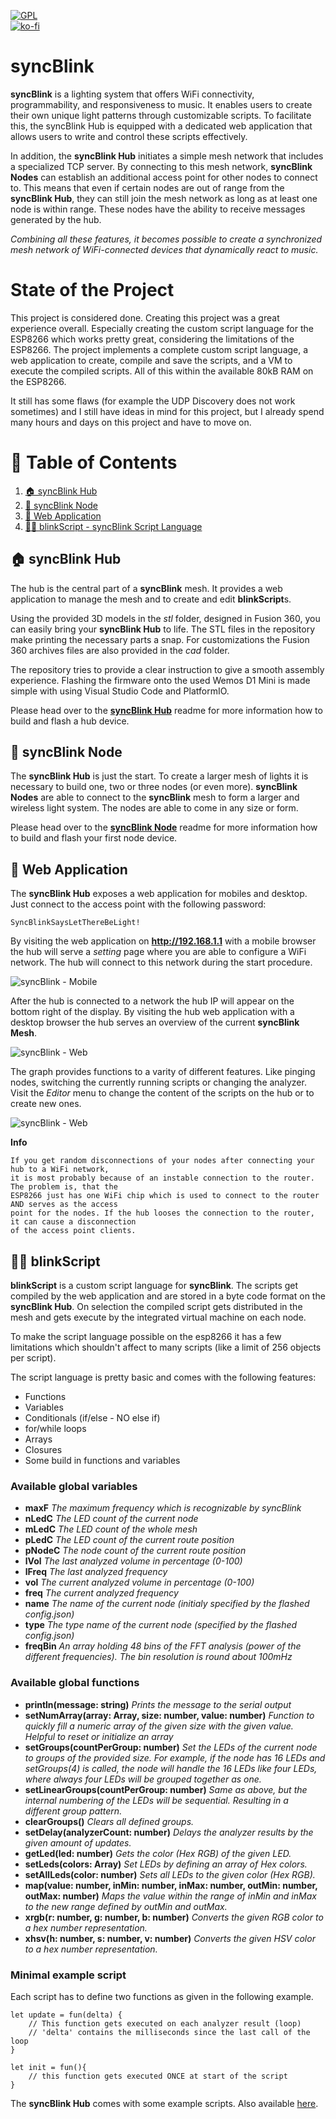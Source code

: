 [![GPL](https://img.shields.io/github/license/syncBlink/syncBlink)](https://github.com/geaz/syncBlink/blob/main/LICENSE)   
[![ko-fi](https://www.ko-fi.com/img/githubbutton_sm.svg)](https://ko-fi.com/A0A01MQZP)

# syncBlink
**syncBlink** is a lighting system that offers WiFi connectivity, programmability, and responsiveness to music. It enables users to create their own unique light patterns through customizable scripts. To facilitate this, the syncBlink Hub is equipped with a dedicated web application that allows users to write and control these scripts effectively.

In addition, the **syncBlink Hub** initiates a simple mesh network that includes a specialized TCP server. By connecting to this mesh network, **syncBlink Nodes** can establish an additional access point for other nodes to connect to. This means that even if certain nodes are out of range from the **syncBlink Hub**, they can still join the mesh network as long as at least one node is within range. These nodes have the ability to receive messages generated by the hub.

*Combining all these features, it becomes possible to create a synchronized mesh network of WiFi-connected devices that dynamically react to music.*

# State of the Project

This project is considered done. Creating this project was a great experience overall. Especially creating the custom script language for the ESP8266 which works pretty great, considering the limitations of the ESP8266. The project implements a complete custom script language, a web application to create, compile and save the scripts, and a VM to execute the compiled scripts. All of this within the available 80kB RAM on the ESP8266.

It still has some flaws (for example the UDP Discovery does not work sometimes) and I still have ideas in mind for this project, but I already spend many hours and days on this project and have to move on. 

# 📖 Table of Contents
1. [🏠 syncBlink Hub](#-syncBlink-Hub)
2. [🌲 syncBlink Node](#-syncBlink-Node)
3. [🚀 Web Application](#-web-application)
4. [🧑‍💻 blinkScript - syncBlink Script Language](#-blinkScript)

## 🏠 syncBlink Hub

The hub is the central part of a **syncBlink** mesh. It provides a web application to manage the mesh and to create and edit **blinkScript**s.

Using the provided 3D models in the *stl* folder, designed in Fusion 360, you can easily bring your **syncBlink Hub** to life. The STL files in the repository make printing the necessary parts a snap. For customizations the Fusion 360 archives files are also provided in the *cad* folder.

The repository tries to provide a clear instruction to give a smooth assembly experience.
Flashing the firmware onto the used Wemos D1 Mini is made simple with using Visual Studio Code and PlatformIO.

Please head over to the **[syncBlink Hub](README%20Station.md)** readme for more information how to build and flash a hub device.

## 🌲 syncBlink Node

The **syncBlink Hub** is just the start. To create a larger mesh of lights it is necessary to build one, two or three nodes (or even more). **syncBlink Nodes** are able to connect to the **syncBlink** mesh to form a larger and wireless light system. The nodes are able to come in any size or form.

Please head over to the **[syncBlink Node](README%20Node.md)** readme for more information how to build and flash your first node device.

## 🚀 Web Application

The **syncBlink Hub** exposes a web application for mobiles and desktop.
Just connect to the access point with the following password:

```
SyncBlinkSaysLetThereBeLight!
```

By visiting the web application on **http://192.168.1.1** with a mobile browser the hub will serve a *setting* page where you are able to configure a WiFi network. The hub will connect to this network during the start procedure.

![syncBlink - Mobile](img/web-mobile.png)

After the hub is connected to a network the hub IP will appear on the bottom right of the display. By visiting the hub web application with a desktop browser the hub serves an overview of the current **syncBlink Mesh**.

![syncBlink - Web](img/web-1.png)

The graph provides functions to a varity of different features. Like pinging nodes, switching the currently running scripts or changing the analyzer. Visit the *Editor* menu to change the content of the scripts on the hub or to create new ones.

![syncBlink - Web](img/web-2.png)

**Info**
```
If you get random disconnections of your nodes after connecting your hub to a WiFi network,  
it is most probably because of an instable connection to the router. The problem is, that the  
ESP8266 just has one WiFi chip which is used to connect to the router AND serves as the access  
point for the nodes. If the hub looses the connection to the router, it can cause a disconnection  
of the access point clients.
```

## 🧑‍💻 blinkScript

**blinkScript** is a custom script language for **syncBlink**. The scripts get compiled by the web application and are stored in a byte code format on the **syncBlink Hub**. On selection the compiled script gets distributed in the mesh and gets execute by the integrated virtual machine on each node.

To make the script language possible on the esp8266 it has a few limitations which shouldn't affect to many scripts (like a limit of 256 objects per script).

The script language is pretty basic and comes with the following features:

- Functions
- Variables
- Conditionals (if/else - NO else if)
- for/while loops
- Arrays
- Closures
- Some build in functions and variables

### Available global variables

- **maxF** *The maximum frequency which is recognizable by syncBlink*
- **nLedC** *The LED count of the current node*
- **mLedC** *The LED count of the whole mesh*
- **pLedC** *The LED count of the current route position*
- **pNodeC** *The node count of the current route position*
- **lVol** *The last analyzed volume in percentage (0-100)*
- **lFreq** *The last analyzed frequency*
- **vol** *The current analyzed volume in percentage (0-100)*
- **freq** *The current analyzed frequency*
- **name** *The name of the current node (initialy specified by the flashed config.json)*
- **type** *The type name of the current node (specified by the flashed config.json)* 
- **freqBin** *An array holding 48 bins of the FFT analysis (power of the different frequencies). The bin resolution is round about 100mHz*       

### Available global functions

- **println(message: string)** *Prints the message to the serial output*
- **setNumArray(array: Array<number>, size: number, value: number)** *Function to quickly fill a numeric array of the given size with the given value. Helpful to reset or initialize an array*
- **setGroups(countPerGroup: number)** *Set the LEDs of the current node to groups of the provided size. For example, if the node has 16 LEDs and setGroups(4) is called, the node will handle the 16 LEDs like four LEDs, where always four LEDs will be grouped together as one.*
- **setLinearGroups(countPerGroup: number)** *Same as above, but the internal numbering of the LEDs will be sequential. Resulting in a different group pattern.*
- **clearGroups()** *Clears all defined groups.*
- **setDelay(analyzerCount: number)** *Delays the analyzer results by the given amount of updates.*
- **getLed(led: number)** *Gets the color (Hex RGB) of the given LED.*
- **setLeds(colors: Array<number>)** *Set LEDs by defining an array of Hex colors.*
- **setAllLeds(color: number)** *Sets all LEDs to the given color (Hex RGB).*
- **map(value: number, inMin: number, inMax: number, outMin: number, outMax: number)** *Maps the value within the range of inMin and inMax to the new range defined by outMin and outMax.*
- **xrgb(r: number, g: number, b: number)** *Converts the given RGB color to a hex number representation.*
- **xhsv(h: number, s: number, v: number)** *Converts the given HSV color to a hex number representation.*

### Minimal example script

Each script has to define two functions as given in the following example.

```
let update = fun(delta) {
    // This function gets executed on each analyzer result (loop)
    // 'delta' contains the milliseconds since the last call of the loop
}

let init = fun(){
    // this function gets executed ONCE at start of the script
}
```

The **syncBlink Hub** comes with some example scripts. Also available [here](src/firmware/data/scripts/).